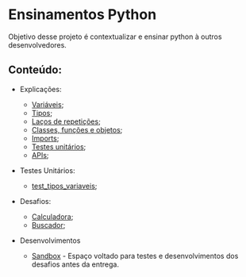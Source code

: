 # Ensinamentos Python

Objetivo desse projeto é contextualizar e ensinar python à outros desenvolvedores.

## Conteúdo:

  - Explicações:
    - [Variáveis](explicacoes/variaveis.py);
    - [Tipos](explicacoes/tipos.py);
    - [Laços de repetições](explicacoes/lacos_de_repeticoes.py);
    - [Classes, funções e objetos](explicacoes/classes_funcoes_objetos.py);
    - [Imports](explicacoes/imports.py);
    - [Testes unitários](explicacoes/testes_unitarios.py);
    - [APIs](explicacoes/apis.py);

  - Testes Unitários:
    - [test_tipos_variaveis](testes/test_tipos_variaveis.py);
  
  - Desafios:
    - [Calculadora](desafios/calculadora.py);
    - [Buscador](desafios/buscador.py);

  - Desenvolvimentos
    - [Sandbox](desenvolvimentos/sandbox.py) - Espaço voltado para testes e desenvolvimentos dos desafios antes da entrega.
